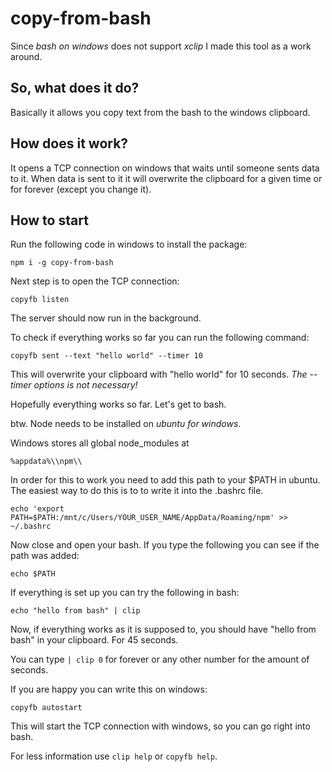 # copy-from-bash

Since _bash on windows_ does not support _xclip_ I made this tool as a work around.


## So, what does it do?

Basically it allows you copy text from the bash to the windows clipboard.


## How does it work?

It opens a TCP connection on windows that waits until someone sents data to it.
When data is sent to it it will overwrite the clipboard for a given time or for forever (except you change it).


## How to start

Run the following code in windows to install the package:
```
npm i -g copy-from-bash
```

Next step is to open the TCP connection:
```
copyfb listen
```

The server should now run in the background.

To check if everything works so far you can run the following command:
```
copyfb sent --text "hello world" --timer 10
```

This will overwrite your clipboard with "hello world" for 10 seconds.
_The --timer options is not necessary!_

Hopefully everything works so far.
Let's get to bash.

btw. Node needs to be installed on _ubuntu for windows_.

Windows stores all global node_modules at
```
%appdata%\\npm\\
```

In order for this to work you need to add this path to your $PATH in ubuntu.
The easiest way to do this is to to write it into the .bashrc file.
```
echo 'export PATH=$PATH:/mnt/c/Users/YOUR_USER_NAME/AppData/Roaming/npm' >> ~/.bashrc 
```

Now close and open your bash.
If you type the following you can see if the path was added:
```
echo $PATH
```

If everything is set up you can try the following in bash:
```
echo "hello from bash" | clip
```

Now, if everything works as it is supposed to, you should have "hello from bash" in your clipboard.
For 45 seconds.

You can type ```| clip 0``` for forever or any other number for the amount of seconds.

If you are happy you can write this on windows:
```
copyfb autostart
```

This will start the TCP connection with windows, so you can go right into bash.

For less information use ```clip help``` or ```copyfb help```.

## 